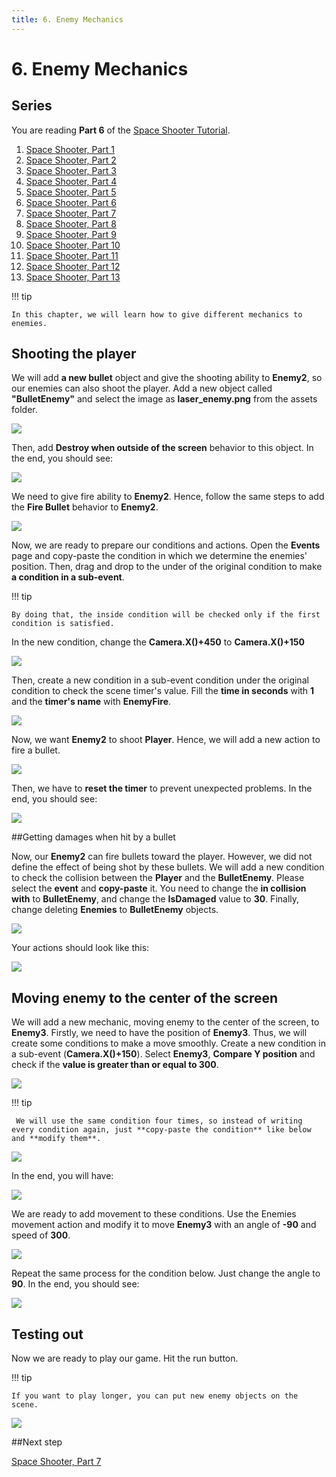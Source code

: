 ```yaml
---
title: 6. Enemy Mechanics
---
```

# 6. Enemy Mechanics

## Series

You are reading **Part 6** of the [Space Shooter Tutorial](/gdevelop5/tutorials/space-shooter).

1. [Space Shooter, Part 1](/gdevelop5/tutorials/space-shooter)
2. [Space Shooter, Part 2](/gdevelop5/tutorials/space-shooter/2-move-player)
3. [Space Shooter, Part 3](/gdevelop5/tutorials/space-shooter/3-shoot-and-health)
4. [Space Shooter, Part 4](/gdevelop5/tutorials/space-shooter/4-background-and-camera)
5. [Space Shooter, Part 5](/gdevelop5/tutorials/space-shooter/5-enemies)
6. [Space Shooter, Part 6](/gdevelop5/tutorials/space-shooter/6-enemy-mechanics)
7. [Space Shooter, Part 7](/gdevelop5/tutorials/space-shooter/7-meteors)
8. [Space Shooter, Part 8](/gdevelop5/tutorials/space-shooter/8-powerups)
9. [Space Shooter, Part 9](/gdevelop5/tutorials/space-shooter/9-ui)
10. [Space Shooter, Part 10](/gdevelop5/tutorials/space-shooter/10-sound-effects-music)
11. [Space Shooter, Part 11](/gdevelop5/tutorials/space-shooter/11-visual-effects)
12. [Space Shooter, Part 12](/gdevelop5/tutorials/space-shooter/12-levels)
13. [Space Shooter, Part 13](/gdevelop5/tutorials/space-shooter/13-main-menu)

!!! tip

    In this chapter, we will learn how to give different mechanics to enemies. 

## Shooting the player

We will add **a new bullet** object and give the shooting ability to **Enemy2**, so our enemies can also shoot the player. Add a new object called **"BulletEnemy"** and select the image as **laser_enemy.png** from the assets folder. 

![](/gdevelop5/tutorials/space-shooter/space-shooter-add-enemy-bullet.png)

Then, add **Destroy when outside of the screen** behavior to this object. In the end, you should see:

![](/gdevelop5/tutorials/space-shooter/space-shooter-enemy-bullet-destroy.png)

We need to give fire ability to **Enemy2**. Hence, follow the same steps to add the **Fire Bullet** behavior to **Enemy2**. 

![](/gdevelop5/tutorials/space-shooter/space-shooter-enemy-2-fire-ability-min.gif)

Now, we are ready to prepare our conditions and actions. Open the **Events** page and copy-paste the condition in which we determine the enemies' position. Then, drag and drop to the under of the original condition to make **a condition in a sub-event**. 

!!! tip

    By doing that, the inside condition will be checked only if the first condition is satisfied.

In the new condition, change the **Camera.X()+450**  to **Camera.X()+150**

 ![](/gdevelop5/tutorials/space-shooter/space-shooter-copy-same-condition-enemy-3-min.gif)

Then, create a new condition in a sub-event condition under the original condition to check the scene timer's value. Fill the **time in seconds** with **1** and the **timer's name** with **EnemyFire**.

 ![](/gdevelop5/tutorials/space-shooter/space-shooter-timer-enemy-2.png)

Now, we want **Enemy2** to shoot **Player**. Hence, we will add a new action to fire a bullet.

 ![](/gdevelop5/tutorials/space-shooter/space-shooter-shoot-ability-enemy-2.png)

Then, we have to **reset the timer** to prevent unexpected problems. In the end, you should see:

 ![](/gdevelop5/tutorials/space-shooter/space-shooter-enemies-chapter-6-part-1.png)

##Getting damages when hit by a bullet

Now, our **Enemy2** can fire bullets toward the player. However, we did not define the effect of being shot by these bullets. We will add a new condition to check the collision between the **Player** and the **BulletEnemy**. Please select the **event** and **copy-paste** it. You need to change the **in collision with** to **BulletEnemy**, and change the **IsDamaged** value to **30**. Finally, change deleting **Enemies** to **BulletEnemy** objects.

 ![](/gdevelop5/tutorials/space-shooter/space-shooter-player-collision-enemy-bullet-min.gif)

Your actions should look like this:

 ![](/gdevelop5/tutorials/space-shooter/space-shooter-player-events-chapter-6.png)

## Moving enemy to the center of the screen

We will add a new mechanic, moving enemy to the center of the screen, to **Enemy3**. Firstly, we need to have the position of **Enemy3**. Thus, we will create some conditions to make a move smoothly. Create a new condition in a sub-event (**Camera.X()+150**). Select **Enemy3**, **Compare Y position** and check if the **value is greater than or equal to 300**.

 ![](/gdevelop5/tutorials/space-shooter/space-shooter-enemy-3-condition.png)

!!! tip

     We will use the same condition four times, so instead of writing every condition again, just **copy-paste the condition** like below and **modify them**.

 ![](/gdevelop5/tutorials/space-shooter/space-shooter-enemy-position-min.gif)

In the end, you will have:

 ![](/gdevelop5/tutorials/space-shooter/space-shooter-enemies-chapter-6-part-2.png)

We are ready to add movement to these conditions. Use the Enemies movement action and modify it to move **Enemy3** with an angle of **-90** and speed of **300**.

 ![](/gdevelop5/tutorials/space-shooter/space-shooter-enemy-3-movement-min.gif)

Repeat the same process for the condition below. Just change the angle to **90**. In the end, you should see:

 ![](/gdevelop5/tutorials/space-shooter/space-shooter-enemies-chapter-6-events.png)

## Testing out

Now we are ready to play our game. Hit the run button. 

!!! tip

    If you want to play longer, you can put new enemy objects on the scene.

 ![](/gdevelop5/tutorials/space-shooter/space-shooter-chapter-6-demo-min.gif)

##Next step

[Space Shooter, Part 7](/gdevelop5/tutorials/space-shooter/7-meteors)
